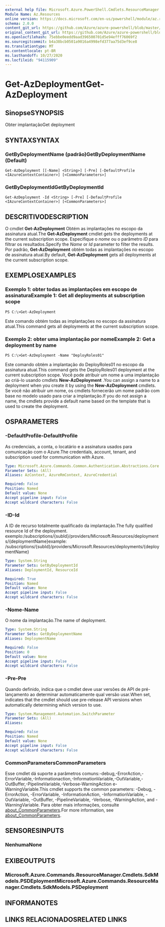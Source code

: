 ```yaml
---
external help file: Microsoft.Azure.PowerShell.Cmdlets.ResourceManager.dll-Help.xml
Module Name: Az.Resources
online version: https://docs.microsoft.com/en-us/powershell/module/az.resources/get-azdeployment
schema: 2.0.0
content_git_url: https://github.com/Azure/azure-powershell/blob/master/src/Resources/Resources/help/Get-AzDeployment.md
original_content_git_url: https://github.com/Azure/azure-powershell/blob/master/src/Resources/Resources/help/Get-AzDeployment.md
ms.openlocfilehash: 75ebbe0eedd9aad396500701d5e94efff76069f2
ms.sourcegitcommit: b4a38bcb0501a9016a4998efd377aa75d3ef9ce8
ms.translationtype: MT
ms.contentlocale: pt-BR
ms.lasthandoff: 10/27/2020
ms.locfileid: "94115909"
---
```

# <span data-ttu-id="531b7-101">Get-AzDeployment</span><span class="sxs-lookup"><span data-stu-id="531b7-101">Get-AzDeployment</span></span>

## <span data-ttu-id="531b7-102">Sinopse</span><span class="sxs-lookup"><span data-stu-id="531b7-102">SYNOPSIS</span></span>
<span data-ttu-id="531b7-103">Obter implantação</span><span class="sxs-lookup"><span data-stu-id="531b7-103">Get deployment</span></span>

## <span data-ttu-id="531b7-104">SYNTAX</span><span class="sxs-lookup"><span data-stu-id="531b7-104">SYNTAX</span></span>

### <span data-ttu-id="531b7-105">GetByDeploymentName (padrão)</span><span class="sxs-lookup"><span data-stu-id="531b7-105">GetByDeploymentName (Default)</span></span>
```
Get-AzDeployment [[-Name] <String>] [-Pre] [-DefaultProfile <IAzureContextContainer>] [<CommonParameters>]
```

### <span data-ttu-id="531b7-106">GetByDeploymentId</span><span class="sxs-lookup"><span data-stu-id="531b7-106">GetByDeploymentId</span></span>
```
Get-AzDeployment -Id <String> [-Pre] [-DefaultProfile <IAzureContextContainer>] [<CommonParameters>]
```

## <span data-ttu-id="531b7-107">DESCRITIVO</span><span class="sxs-lookup"><span data-stu-id="531b7-107">DESCRIPTION</span></span>
<span data-ttu-id="531b7-108">O cmdlet **Get-AzDeployment** Obtém as implantações no escopo da assinatura atual.</span><span class="sxs-lookup"><span data-stu-id="531b7-108">The **Get-AzDeployment** cmdlet gets the deployments at the current subscription scope.</span></span>
<span data-ttu-id="531b7-109">Especifique o *nome* ou o parâmetro *ID* para filtrar os resultados.</span><span class="sxs-lookup"><span data-stu-id="531b7-109">Specify the *Name* or *Id* parameter to filter the results.</span></span>
<span data-ttu-id="531b7-110">Por padrão, **Get-AzDeployment** obtém todas as implantações no escopo de assinatura atual.</span><span class="sxs-lookup"><span data-stu-id="531b7-110">By default, **Get-AzDeployment** gets all deployments at the current subscription scope.</span></span>

## <span data-ttu-id="531b7-111">EXEMPLOS</span><span class="sxs-lookup"><span data-stu-id="531b7-111">EXAMPLES</span></span>

### <span data-ttu-id="531b7-112">Exemplo 1: obter todas as implantações em escopo de assinatura</span><span class="sxs-lookup"><span data-stu-id="531b7-112">Example 1: Get all deployments at subscription scope</span></span>
```
PS C:\>Get-AzDeployment
```

<span data-ttu-id="531b7-113">Este comando obtém todas as implantações no escopo da assinatura atual.</span><span class="sxs-lookup"><span data-stu-id="531b7-113">This command gets all deployments at the current subscription scope.</span></span>

### <span data-ttu-id="531b7-114">Exemplo 2: obter uma implantação por nome</span><span class="sxs-lookup"><span data-stu-id="531b7-114">Example 2: Get a deployment by name</span></span>
```
PS C:\>Get-AzDeployment -Name "DeployRoles01"
```

<span data-ttu-id="531b7-115">Este comando obtém a implantação do DeployRoles01 no escopo da assinatura atual.</span><span class="sxs-lookup"><span data-stu-id="531b7-115">This command gets the DeployRoles01 deployment at the current subscription scope.</span></span>
<span data-ttu-id="531b7-116">Você pode atribuir um nome a uma implantação ao criá-lo usando cmdlets **New-AzDeployment** .</span><span class="sxs-lookup"><span data-stu-id="531b7-116">You can assign a name to a deployment when you create it by using the **New-AzDeployment** cmdlets.</span></span>
<span data-ttu-id="531b7-117">Se você não atribuir um nome, os cmdlets fornecerão um nome padrão com base no modelo usado para criar a implantação.</span><span class="sxs-lookup"><span data-stu-id="531b7-117">If you do not assign a name, the cmdlets provide a default name based on the template that is used to create the deployment.</span></span>

## <span data-ttu-id="531b7-118">OS</span><span class="sxs-lookup"><span data-stu-id="531b7-118">PARAMETERS</span></span>

### <span data-ttu-id="531b7-119">-DefaultProfile</span><span class="sxs-lookup"><span data-stu-id="531b7-119">-DefaultProfile</span></span>
<span data-ttu-id="531b7-120">As credenciais, a conta, o locatário e a assinatura usados para comunicação com o Azure.</span><span class="sxs-lookup"><span data-stu-id="531b7-120">The credentials, account, tenant, and subscription used for communication with Azure.</span></span>

```yaml
Type: Microsoft.Azure.Commands.Common.Authentication.Abstractions.Core.IAzureContextContainer
Parameter Sets: (All)
Aliases: AzContext, AzureRmContext, AzureCredential

Required: False
Position: Named
Default value: None
Accept pipeline input: False
Accept wildcard characters: False
```

### <span data-ttu-id="531b7-121">-ID</span><span class="sxs-lookup"><span data-stu-id="531b7-121">-Id</span></span>
<span data-ttu-id="531b7-122">A ID de recurso totalmente qualificado da implantação.</span><span class="sxs-lookup"><span data-stu-id="531b7-122">The fully qualified resource Id of the deployment.</span></span>
<span data-ttu-id="531b7-123">exemplo:/subscriptions/{subId}/providers/Microsoft.Resources/deployments/{deploymentName}</span><span class="sxs-lookup"><span data-stu-id="531b7-123">example: /subscriptions/{subId}/providers/Microsoft.Resources/deployments/{deploymentName}</span></span>

```yaml
Type: System.String
Parameter Sets: GetByDeploymentId
Aliases: DeploymentId, ResourceId

Required: True
Position: Named
Default value: None
Accept pipeline input: False
Accept wildcard characters: False
```

### <span data-ttu-id="531b7-124">-Nome</span><span class="sxs-lookup"><span data-stu-id="531b7-124">-Name</span></span>
<span data-ttu-id="531b7-125">O nome da implantação.</span><span class="sxs-lookup"><span data-stu-id="531b7-125">The name of deployment.</span></span>

```yaml
Type: System.String
Parameter Sets: GetByDeploymentName
Aliases: DeploymentName

Required: False
Position: 0
Default value: None
Accept pipeline input: False
Accept wildcard characters: False
```

### <span data-ttu-id="531b7-126">-Pre</span><span class="sxs-lookup"><span data-stu-id="531b7-126">-Pre</span></span>
<span data-ttu-id="531b7-127">Quando definido, indica que o cmdlet deve usar versões de API de pré-lançamento ao determinar automaticamente qual versão usar.</span><span class="sxs-lookup"><span data-stu-id="531b7-127">When set, indicates that the cmdlet should use pre-release API versions when automatically determining which version to use.</span></span>

```yaml
Type: System.Management.Automation.SwitchParameter
Parameter Sets: (All)
Aliases:

Required: False
Position: Named
Default value: None
Accept pipeline input: False
Accept wildcard characters: False
```

### <span data-ttu-id="531b7-128">CommonParameters</span><span class="sxs-lookup"><span data-stu-id="531b7-128">CommonParameters</span></span>
<span data-ttu-id="531b7-129">Esse cmdlet dá suporte a parâmetros comuns:-debug,-ErrorAction,-ErrorVariable,-Informationaction,-InformationVariable,-OutVariable,-OutBuffer,-PipelineVariable,-Verbose-WarningAction e-WarningVariable.</span><span class="sxs-lookup"><span data-stu-id="531b7-129">This cmdlet supports the common parameters: -Debug, -ErrorAction, -ErrorVariable, -InformationAction, -InformationVariable, -OutVariable, -OutBuffer, -PipelineVariable, -Verbose, -WarningAction, and -WarningVariable.</span></span> <span data-ttu-id="531b7-130">Para obter mais informações, consulte [about_CommonParameters](http://go.microsoft.com/fwlink/?LinkID=113216).</span><span class="sxs-lookup"><span data-stu-id="531b7-130">For more information, see [about_CommonParameters](http://go.microsoft.com/fwlink/?LinkID=113216).</span></span>

## <span data-ttu-id="531b7-131">SENSORES</span><span class="sxs-lookup"><span data-stu-id="531b7-131">INPUTS</span></span>

### <span data-ttu-id="531b7-132">Nenhuma</span><span class="sxs-lookup"><span data-stu-id="531b7-132">None</span></span>

## <span data-ttu-id="531b7-133">EXIBE</span><span class="sxs-lookup"><span data-stu-id="531b7-133">OUTPUTS</span></span>

### <span data-ttu-id="531b7-134">Microsoft.Azure.Commands.ResourceManager.Cmdlets.SdkModels.PSDEployment</span><span class="sxs-lookup"><span data-stu-id="531b7-134">Microsoft.Azure.Commands.ResourceManager.Cmdlets.SdkModels.PSDeployment</span></span>

## <span data-ttu-id="531b7-135">INFORMA</span><span class="sxs-lookup"><span data-stu-id="531b7-135">NOTES</span></span>

## <span data-ttu-id="531b7-136">LINKS RELACIONADOS</span><span class="sxs-lookup"><span data-stu-id="531b7-136">RELATED LINKS</span></span>
